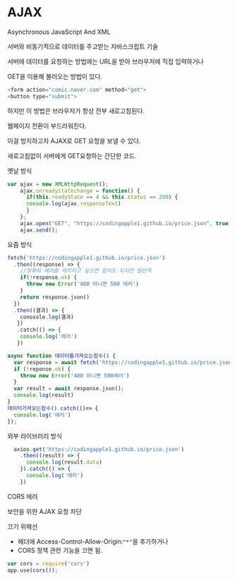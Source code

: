 # AJAX

Asynchronous JavaScript And XML

서버와 비동기적으로 데이터를 주고받는 자바스크립트 기술

서버에 데이터를 요청하는 방법에는 URL을 받아 브라우저에 직접 입력하거나

GET을 이용해 불러오는 방법이 있다.

```js
<form action="comic.naver.com" method="get">
<button type="submit">
```
하지만 이 방법은 브라우저가 항상 전부 새로고침된다.

웹페이지 전환이 부드러워진다.

이걸 방지하고자 AJAX로 GET 요청을 보낼 수 있다.

새로고침없이 서버에게 GET요청하는 간단한 코드.

옛날 방식

```js
var ajax = new XMLHttpRequest();
    ajax.onreadystatechange = function() {
      if(this.readyState == 4 && this.status == 200) {
      console.log(ajax.responseText)
      }
    };
    ajax.open("GET", "https://codingapple1.github.io/price.json", true);
    ajax.send();
```

요즘 방식

```js
fetch('https://codingapple1.github.io/price.json')
  .then((response) => {
    //정확히 에러를 캐치하고 싶으면 없어도 되지만 일반적
    if(!response.ok) {
      throw new Error('400 아니면 500 에러')
    }
    return response.json()
  })
  .then((결과) => {
    conosole.log(결과)
   })
   .catch(() => {
    console.log('에러')
   })
```

```js
async function 데이터를가져오는함수() {
  var response = await fetch('https://codingapple1.github.io/price.json')
  if (!reponse.ok) {
    throw new Error('400 아니면 500에러')
  }
  var result = await response.json();
  console.log(result)
}
데이터가져오는함수().catch(()=> {
  console.log('에러')
});
```

외부 라이브러리 방식
```js
  axios.get('https://codingapple1.github.io/price.json')
    .then((result) => {
      console.log(result.data)
    }).catch(() => {
      console.log('에러')
    })
```

CORS 에러

보안을 위한 AJAX 요청 차단

끄기 위해선
- 헤더에 Access-Control-Allow-Origin:`"*"`을 추가하거나
- CORS 정책 관련 기능을 끄면 됨.

```js
var cors = require('cors')
app.use(cors());
```
